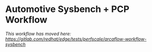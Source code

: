 # Automotive Sysbench + PCP Workflow

*This workflow has moved here: https://gitlab.com/redhat/edge/tests/perfscale/arcaflow-workflow-sysbench*